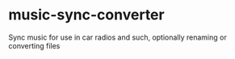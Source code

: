 # music-sync-converter
Sync music for use in car radios and such, optionally renaming or converting files
